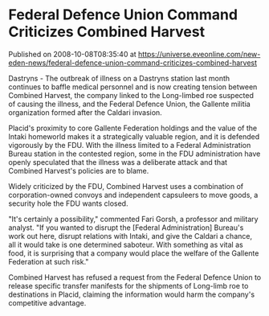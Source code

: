 # Federal Defence Union Command Criticizes Combined Harvest
Published on 2008-10-08T08:35:40 at https://universe.eveonline.com/new-eden-news/federal-defence-union-command-criticizes-combined-harvest

Dastryns - The outbreak of illness on a Dastryns station last month continues to baffle medical personnel and is now creating tension between Combined Harvest, the company linked to the Long-limbed roe suspected of causing the illness, and the Federal Defence Union, the Gallente militia organization formed after the Caldari invasion.

Placid's proximity to core Gallente Federation holdings and the value of the Intaki homeworld makes it a strategically valuable region, and it is defended vigorously by the FDU. With the illness limited to a Federal Administration Bureau station in the contested region, some in the FDU administration have openly speculated that the illness was a deliberate attack and that Combined Harvest's policies are to blame.

Widely criticized by the FDU, Combined Harvest uses a combination of corporation-owned convoys and independent capsuleers to move goods, a security hole the FDU wants closed.

"It's certainly a possibility," commented Fari Gorsh, a professor and military analyst. "If you wanted to disrupt the [Federal Administration] Bureau's work out here, disrupt relations with Intaki, and give the Caldari a chance, all it would take is one determined saboteur. With something as vital as food, it is surprising that a company would place the welfare of the Gallente Federation at such risk."

Combined Harvest has refused a request from the Federal Defence Union to release specific transfer manifests for the shipments of Long-limb roe to destinations in Placid, claiming the information would harm the company's competitive advantage.
